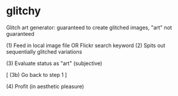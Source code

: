 # glitchy
Glitch art generator: guaranteed to create glitched images, "art" not guaranteed

(1) Feed in local image file OR Flickr search keyword
(2) Spits out sequentially glitched variations

(3) Evaluate status as "art" (subjective)

[ (3b) Go back to step 1 ]

(4) Profit (in aesthetic pleasure)
